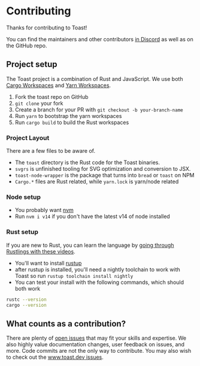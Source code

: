 # Contributing

Thanks for contributing to Toast!

You can find the maintainers and other contributors [in Discord][discord] as well as on the GitHub repo.

## Project setup

The Toast project is a combination of Rust and JavaScript. We use both [Cargo Workspaces](https://doc.rust-lang.org/cargo/reference/workspaces.html) and [Yarn Workspaces](https://classic.yarnpkg.com/en/docs/workspaces/).

1.  Fork the toast repo on GitHub
1.  `git clone` your fork
1.  Create a branch for your PR with `git checkout -b your-branch-name`
1.  Run `yarn` to bootstrap the yarn workspaces
1.  Run `cargo build` to build the Rust workspaces

### Project Layout

There are a few files to be aware of.

- The `toast` directory is the Rust code for the Toast binaries.
- `svgrs` is unfinished tooling for SVG optimization and conversion to JSX.
- `toast-node-wrapper` is the package that turns into `bread` or `toast` on NPM
- `Cargo.*` files are Rust related, while `yarn.lock` is yarn/node related

### Node setup

- You probably want [nvm](https://github.com/nvm-sh/nvm)
- Run `nvm i v14` if you don't have the latest v14 of node installed

### Rust setup

If you are new to Rust, you can learn the language by [going through Rustlings with these videos](https://egghead.io/playlists/learning-rust-by-solving-the-rustlings-exercises-a722).

- You'll want to install [rustup](https://rustup.rs/)
- after rustup is installed, you'll need a nightly toolchain to work with Toast so run `rustup toolchain install nightly`
- You can test your install with the following commands, which should both work

```bash
rustc --version
cargo --version
```

## What counts as a contribution?

There are plenty of [open issues][issues] that may fit your skills and expertise. We also highly value documentation changes, user feedback on issues, and more. Code commits are not the only way to contribute. You may also wish to check out the [www.toast.dev issues](https://github.com/toastdotdev/toast/issues).

[issues]: https://github.com/toastdotdev/toast/issues
[www-issues]: https://github.com/toastdotdev/www.toast.dev/issues
[rust]: https://www.rust-lang.org/learn/get-started
[discord]: https://discord.gg/m2RdVRA
